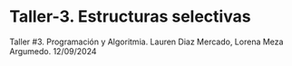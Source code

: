 # Taller-3. Estructuras selectivas
Taller #3. Programación y Algoritmia. Lauren Diaz Mercado, Lorena Meza Argumedo. 12/09/2024

